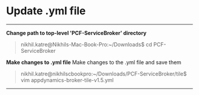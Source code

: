 Update .yml file
===================
----------

**Change path to top-level 'PCF-ServiceBroker' directory**
> nikhil.katre@Nikhils-Mac-Book-Pro:~/Downloads$ cd PCF-ServiceBroker

**Make changes to .yml file**
Make changes to the .yml file and save them
> nikhil.katre@nikhilscbookpro:~/Downloads/PCF-ServiceBroker/tile$ vim appdynamics-broker-tile-v1.5.yml 

----------
